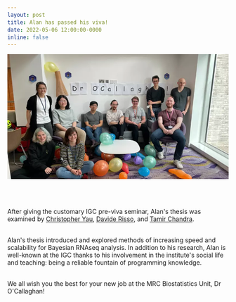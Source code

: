 ```yaml
---
layout: post
title: Alan has passed his viva!
date: 2022-05-06 12:00:00-0000
inline: false
---
```


<img src = "/assets/img/news/alan-viva-800.webp">

<br><br>

After giving the customary IGC pre-viva seminar, Alan's thesis was examined by
[Christopher Yau](https://cwcyau.github.io),
[Davide Risso](http://drisso.github.io), and
[Tamir Chandra](https://www.ed.ac.uk/mrc-human-genetics-unit/research/chandra-group). <br><br>

Alan's thesis introduced and explored methods of increasing speed and
scalability for Bayesian RNAseq analysis. In addition to his research, Alan is
well-known at the IGC thanks to his involvement in the institute's social life
and teaching: being a reliable fountain of programming knowledge. <br><br>

We all wish you the best for your new job at the MRC Biostatistics Unit, Dr 
O'Callaghan!

